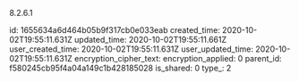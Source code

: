 8.2.6.1

id: 1655634a6d464b05b9f317cb0e033eab
created_time: 2020-10-02T19:55:11.631Z
updated_time: 2020-10-02T19:55:11.661Z
user_created_time: 2020-10-02T19:55:11.631Z
user_updated_time: 2020-10-02T19:55:11.631Z
encryption_cipher_text: 
encryption_applied: 0
parent_id: f580245cb95f4a04a149c1b428185028
is_shared: 0
type_: 2